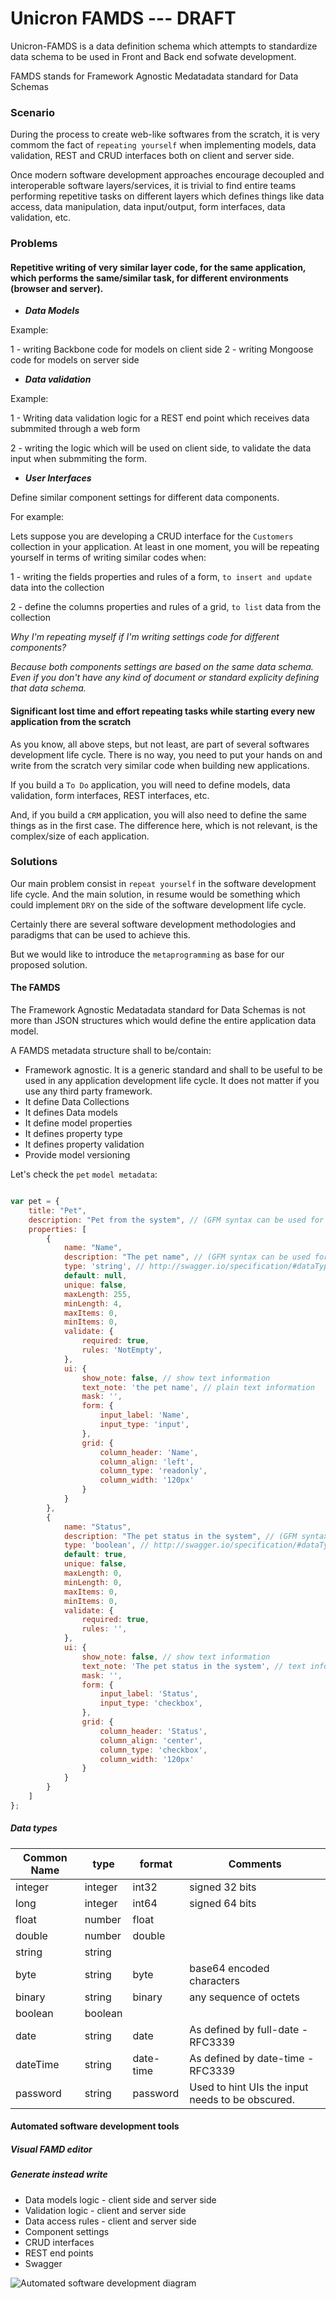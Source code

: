 Unicron FAMDS  --- DRAFT
================

Unicron-FAMDS is a data definition schema which attempts to standardize data schema to be used in Front and Back end sofwate development.

FAMDS stands for Framework Agnostic Medatadata standard for Data Schemas

### Scenario

During the process to create web-like softwares from the scratch, it is very commom the fact of `repeating yourself` when implementing models, data validation, REST and CRUD interfaces both on client and server side.

Once modern software development approaches encourage decoupled and interoperable software layers/services, it is trivial to find entire teams performing repetitive tasks on different layers which defines things like data access, data manipulation, data input/output, form interfaces, data validation, etc.


### Problems

#### Repetitive writing of very similar layer code, for the same application, which performs the same/similar task, for different environments (browser and server).

- ***Data Models***

Example:

1 - writing Backbone code for models on client side
2 - writing Mongoose code for models on server side

- ***Data validation***

Example:

1 - Writing data validation logic for a REST end point which receives data submmited through a web form

2 - writing the logic which will be used on client side, to validate the data input when submmiting the form.

- ***User Interfaces***

Define similar component settings for different data components.

For example:

Lets suppose you are developing a CRUD interface for the `Customers` collection in your application.
At least in one moment, you will be repeating yourself in terms of writing similar codes when:

1 - writing the fields properties and rules of a form, `to insert and update` data into the collection

2 - define the columns properties and rules of a grid, `to list` data from the collection

_Why I'm repeating myself if I'm writing settings code for different components?_

*Because both components settings are based on the same data schema. Even if you don't have any kind of document or standard explicity defining that data schema.*

#### Significant lost time and effort repeating tasks while starting every new application from the scratch

As you know, all above steps, but not least, are part of several softwares development life cycle. There is no way, you need to put your hands on and write from the scratch very similar code when building new applications.

If you build a `To Do` application, you will need to define models, data validation, form interfaces, REST interfaces, etc. 

And, if you build a `CRM` application, you will also need to define the same things as in the first case. The difference here, which is not relevant, is the complex/size of each application.

### Solutions

Our main problem consist in `repeat yourself` in the software development life cycle. And the main solution, in resume would be something which could implement `DRY` on the side of the software development life cycle.

Certainly there are several software development methodologies and paradigms that can be used to achieve this.

But we would like to introduce the `metaprogramming` as base for our proposed solution.

#### The FAMDS

The Framework Agnostic Medatadata standard for Data Schemas is not more than JSON structures which would define the entire application data model.

A FAMDS metadata structure shall to be/contain:

- Framework agnostic. It is a generic standard and shall to be useful to be used in any application development life cycle. It does not matter if you use any third party framework.
- It define Data Collections
- It defines Data models
 - It define model properties
  - It defines property type
  - It defines property validation
- Provide model versioning


Let's check the `pet` `model metadata`:

```javascript

var pet = {
    title: "Pet",
    description: "Pet from the system", // (GFM syntax can be used for rich text representation)
    properties: [
    	{
	        name: "Name",
	        description: "The pet name", // (GFM syntax can be used for rich text representation)
	        type: 'string', // http://swagger.io/specification/#dataTypeFormat
	        default: null,
	        unique: false,
	        maxLength: 255,
	        minLength: 4,
	        maxItems: 0,
			minItems: 0,
	        validate: {
	            required: true,
	            rules: 'NotEmpty',
	        },
	        ui: {
	            show_note: false, // show text information
	            text_note: 'the pet name', // plain text information
	            mask: '',
	            form: {
	                input_label: 'Name',
	                input_type: 'input',
	            },
	            grid: {
	                column_header: 'Name',
	                column_align: 'left',
	                column_type: 'readonly',
	                column_width: '120px'
	            }
	        }
	    },
	    {
	        name: "Status",
	        description: "The pet status in the system", // (GFM syntax can be used for rich text representation)
	        type: 'boolean', // http://swagger.io/specification/#dataTypeFormat
	        default: true,
	        unique: false,
	        maxLength: 0,
	        minLength: 0,
	        maxItems: 0,
			minItems: 0,
	        validate: {
	            required: true,
	            rules: '',
	        },
	        ui: {
	            show_note: false, // show text information
	            text_note: 'The pet status in the system', // text information
	            mask: '',
	            form: {
	                input_label: 'Status',
	                input_type: 'checkbox',
	            },
	            grid: {
	                column_header: 'Status',
	                column_align: 'center',
	                column_type: 'checkbox',
	                column_width: '120px'
	            }
	        }
	    }
    ]
};

```

##### Data types

| Common Name | type    | format    | Comments                                         |
|-------------|---------|-----------|--------------------------------------------------|
| integer     | integer | int32     | signed 32 bits                                   |
| long        | integer | int64     | signed 64 bits                                   |
| float       | number  | float     |                                                  |
| double      | number  | double    |                                                  |
| string      | string  |           |                                                  |
| byte        | string  | byte      | base64 encoded characters                        |
| binary      | string  | binary    | any sequence of octets                           |
| boolean     | boolean |           |                                                  |
| date        | string  | date      | As defined by full-date - RFC3339                |
| dateTime    | string  | date-time | As defined by date-time - RFC3339                |
| password    | string  | password  | Used to hint UIs the input needs to be obscured. |





#### Automated software development tools

##### Visual FAMD editor

##### Generate instead write

- Data models logic - client side and server side
- Validation logic - client and server side
- Data access rules - client and server side
- Component settings
- CRUD interfaces
- REST end points
- Swagger

![Automated software development diagram](http://i.imgur.com/HINi6PD.jpg)

